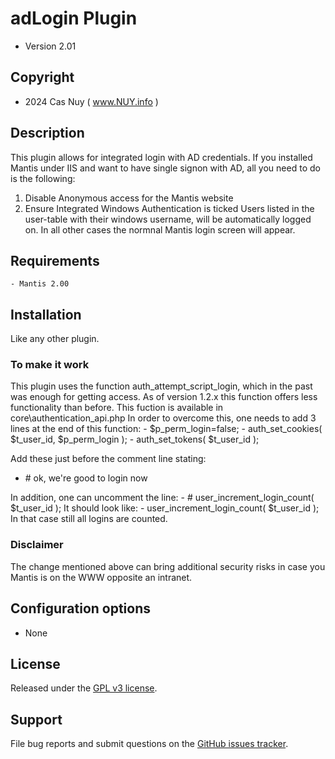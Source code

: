 
# 	adLogin Plugin

  - Version 2.01

## Copyright
  -  2024 Cas Nuy ( www.NUY.info )

## Description

This plugin allows for integrated login with AD credentials.
If you installed Mantis under IIS and want to have single signon with AD, all you need to do is the following: 
1. Disable Anonymous access for the Mantis website 
2. Ensure Integrated Windows Authentication is ticked 
Users listed in the user-table with their windows username, will be automatically logged on.
In all other cases the normnal Mantis login screen will appear.

## Requirements
    - Mantis 2.00
 
## Installation                                                                             
 
Like any other plugin. 

### To make it work

This plugin uses the function auth_attempt_script_login, which in the past was enough for getting access.
As of version 1.2.x this function offers less functionality than before.
This fuction is available in core\authentication_api.php
In order to overcome this, one needs to add 3 lines at the end of this function:
	- $p_perm_login=false;
	- auth_set_cookies( $t_user_id, $p_perm_login );
	- auth_set_tokens( $t_user_id );
	
Add these just before the comment line stating:
 - &#35; ok, we're good to login now

In addition, one can uncomment the line:
	- &#35; user_increment_login_count( $t_user_id );
It should look like:
	- user_increment_login_count( $t_user_id );
In that case still all logins are counted.	

### Disclaimer

The change mentioned above can bring additional security risks in case you Mantis is on the WWW opposite an intranet.

## Configuration options                                                                      
 
- None

## License                                                                                    

Released under the [GPL v3 license](http://opensource.org/licenses/GPL-3.0).

## Support

File bug reports and submit questions on the
[GitHub issues tracker](http://github.com/mantisbt-plugins/adLogin/issues).
